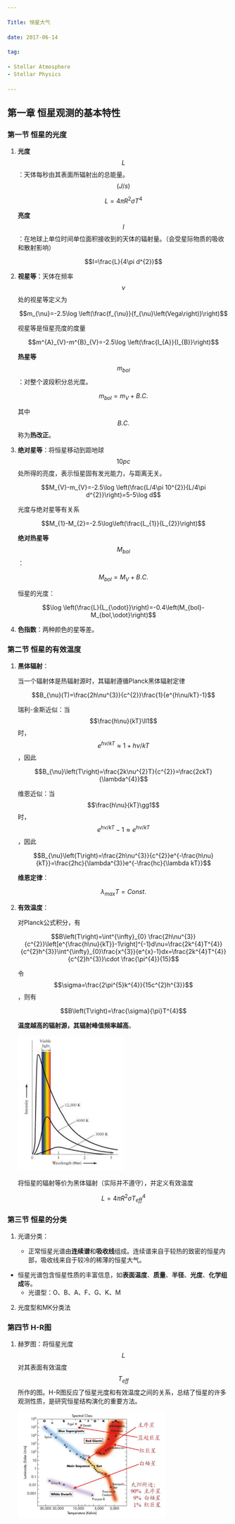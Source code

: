 ```yaml
---

Title: 恒星大气

date: 2017-06-14

tag:

- Stellar Atmosphere
- Stellar Physics

---
```


## 第一章 恒星观测的基本特性

### 第一节 恒星的光度

1. **光度**$$L$$：天体每秒由其表面所辐射出的总能量。$$\left(J/s\right)$$

   $$L=4\pi R^{2}\sigma T^{4}$$

   **亮度**$$I$$：在地球上单位时间单位面积接收到的天体的辐射量。（会受星际物质的吸收和散射影响）

   $$I=\frac{L}{4\pi d^{2}}$$

2. **视星等**：天体在频率$$\nu$$处的视星等定义为

   $$m_{\nu}=-2.5\log \left(\frac{f_{\nu}}{f_{\nu}\left(Vega\right)}\right)$$

   视星等是恒星亮度的度量

   $$m^{A}_{V}-m^{B}_{V}=-2.5\log  \left(\frac{I_{A}}{I_{B}}\right)$$

   **热星等**$$m_{bol}$$：对整个波段积分总光度。

   $$m_{bol}=m_{V}+B.C.$$

   其中$$B.C.$$称为**热改正**。

3. **绝对星等**：将恒星移动到距地球$$10pc​$$处所得的亮度，表示恒星固有发光能力，与距离无关。

   $$M_{V}-m_{V}=-2.5\log \left(\frac{L/4\pi 10^{2}}{L/4\pi d^{2}}\right)=5-5\log d$$

   光度与绝对星等有关系

   $$M_{1}-M_{2}=-2.5\log\left(\frac{L_{1}}{L_{2}}\right)$$

   **绝对热星等**$$M_{bol}$$：

   $$M_{bol}=M_{V}+B.C.$$

   恒星的光度：

   $$\log \left(\frac{L}{L_{\odot}}\right)=-0.4\left(M_{bol}-M_{bol,\odot}\right)$$

4. **色指数**：两种颜色的星等差。

### 第二节 恒星的有效温度

1. **黑体辐射**：

   当一个辐射体是热辐射源时，其辐射遵循Planck黑体辐射定律

   $$B_{\nu}(T)=\frac{2h\nu^{3}}{c^{2}}\frac{1}{e^{h\nu/kT}-1}$$

   瑞利-金斯近似：当$$\frac{h\nu}{kT}\ll1$$时，$$e^{h\nu/kT}\approx1+h\nu/kT$$，因此

   $$B_{\nu}\left(T\right)=\frac{2k\nu^{2}T}{c^{2}}=\frac{2ckT}{\lambda^{4}}$$

   维恩近似：当$$\frac{h\nu}{kT}\gg1$$时，$$e^{h\nu/kT}-1\approx e^{h\nu/kT}$$，因此

   $$B_{\nu}\left(T\right)=\frac{2h\nu^{3}}{c^{2}}e^{-\frac{h\nu}{kT}}=\frac{2hc}{\lambda^{3}}e^{-\frac{hc}{\lambda kT}}$$

   **维恩定律**：

   $$\lambda_{max}T=Const.$$

2. **有效温度**：

   对Planck公式积分，有

   $$B\left(T\right)=\int^{\infty}_{0} \frac{2h\nu^{3}}{c^{2}}\left[e^{\frac{h\nu}{kT}}-1\right]^{-1}d\nu=\frac{2k^{4}T^{4}}{c^{2}h^{3}}\int^{\infty}_{0}\frac{x^{3}}{e^{x}-1}dx=\frac{2k^{4}T^{4}}{c^{2}h^{3}}\cdot \frac{\pi^{4}}{15}$$

   令$$\sigma=\frac{2\pi^{5}k^{4}}{15c^{2}h^{3}}$$，则有

   $$B\left(T\right)=\frac{\sigma}{\pi}T^{4}$$

   **温度越高的辐射源，其辐射峰值频率越高**。

   <img src="../Figures/Stellar-Atmosphere/黑体辐射.png" width="50%"/>

   将恒星的辐射等价为黑体辐射（实际并不遵守），并定义有效温度

   $$L=4\pi R^{2}\sigma T^{4}_{eff}$$

### 第三节 恒星的分类

1. 光谱分类：

   - 正常恒星光谱由**连续谱**和**吸收线**组成。连续谱来自于较热的致密的恒星内部，吸收线来自于较冷的稀薄的恒星大气。


- 恒星光谱包含恒星性质的丰富信息，如**表面温度**、**质量**、**半径**、**光度**、**化学组成**等。
   - 光谱型：O、B、A、F、G、K、M

2. 光度型和MK分类法

### 第四节 H-R图

1. 赫罗图：将恒星光度$$L$$对其表面有效温度$$T_{eff}$$所作的图。H-R图反应了恒星光度和有效温度之间的关系，总结了恒星的许多观测性质，是研究恒星结构演化的重要方法。

   <img src="../Figures/Stellar-Atmosphere/赫罗图.png" width="70%"/>

